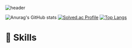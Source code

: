 ![header](https://capsule-render.vercel.app/api?type=Soft&color=gradient&height=200&section=header&text=Welcome%20to%20👋-nl-Changho's%20Github&fontSize=78&animation=twinkling)

![Anurag's GitHub stats](https://github-readme-stats.vercel.app/api?username=LeeChanghoJJang&show_icons=true&theme=cobalt)
[![Solved.ac Profile](http://mazassumnida.wtf/api/v2/generate_badge?boj=ckdgh6589)](https://solved.ac/ckdgh6589/)
[![Top Langs](https://github-readme-stats.vercel.app/api/top-langs/?username=LeeChanghoJJang&layout=donut)](https://github.com/anuraghazra/github-readme-stats)

# 💪 Skills
